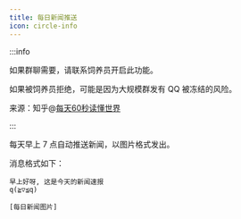 ```yaml
---
title: 每日新闻推送
icon: circle-info
--- 
```


:::info

如果群聊需要，请联系饲养员开启此功能。

如果被饲养员拒绝，可能是因为大规模群发有 QQ 被冻结的风险。

来源：知乎@[每天60秒读懂世界](https://www.zhihu.com/people/mt36501)

:::

每天早上 7 点自动推送新闻，以图片格式发出。

消息格式如下：

```消息:no-line-numbers
早上好呀, 这是今天的新闻速报
q(≧▽≦q)
```
```消息:no-line-numbers{1}
[每日新闻图片]
```